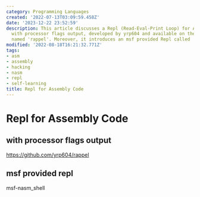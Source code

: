 ```yaml
---
category: Programming Languages
created: '2022-07-13T03:09:59.458Z'
date: '2023-12-22 23:52:59'
description: This article discusses a Repl (Read-Eval-Print Loop) for Assembly code
  with processor flags output, developed by yrp604 and available on the GitHub repository
  named 'rappel'. Moreover, it introduces an msf provided Repl called 'msf-nasm_shell'.
modified: '2022-08-18T16:21:32.771Z'
tags:
- asm
- assembly
- hacking
- nasm
- repl
- self-learning
title: Repl for Assembly Code
---
```


# Repl for Assembly Code

## with processor flags output
https://github.com/yrp604/rappel

## msf provided repl
msf-nasm_shell
